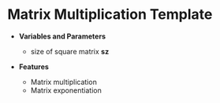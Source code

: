 # Matrix Multiplication Template
- **Variables and Parameters**
  - size of square matrix **sz**
  
  
- **Features**
  - Matrix multiplication
  - Matrix exponentiation
